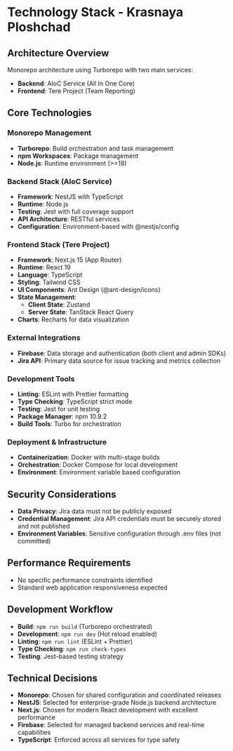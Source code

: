 # Technology Stack - Krasnaya Ploshchad

## Architecture Overview
Monorepo architecture using Turborepo with two main services:
- **Backend**: AIoC Service (All In One Core)
- **Frontend**: Tere Project (Team Reporting)

## Core Technologies

### Monorepo Management
- **Turborepo**: Build orchestration and task management
- **npm Workspaces**: Package management
- **Node.js**: Runtime environment (>=18)

### Backend Stack (AIoC Service)
- **Framework**: NestJS with TypeScript
- **Runtime**: Node.js
- **Testing**: Jest with full coverage support
- **API Architecture**: RESTful services
- **Configuration**: Environment-based with @nestjs/config

### Frontend Stack (Tere Project)
- **Framework**: Next.js 15 (App Router)
- **Runtime**: React 19
- **Language**: TypeScript
- **Styling**: Tailwind CSS
- **UI Components**: Ant Design (@ant-design/icons)
- **State Management**: 
  - **Client State**: Zustand
  - **Server State**: TanStack React Query
- **Charts**: Recharts for data visualization

### External Integrations
- **Firebase**: Data storage and authentication (both client and admin SDKs)
- **Jira API**: Primary data source for issue tracking and metrics collection

### Development Tools
- **Linting**: ESLint with Prettier formatting
- **Type Checking**: TypeScript strict mode
- **Testing**: Jest for unit testing
- **Package Manager**: npm 10.9.2
- **Build Tools**: Turbo for orchestration

### Deployment & Infrastructure
- **Containerization**: Docker with multi-stage builds
- **Orchestration**: Docker Compose for local development
- **Environment**: Environment variable based configuration

## Security Considerations
- **Data Privacy**: Jira data must not be publicly exposed
- **Credential Management**: Jira API credentials must be securely stored and not published
- **Environment Variables**: Sensitive configuration through .env files (not committed)

## Performance Requirements
- No specific performance constraints identified
- Standard web application responsiveness expected

## Development Workflow
- **Build**: `npm run build` (Turborepo orchestrated)
- **Development**: `npm run dev` (Hot reload enabled)
- **Linting**: `npm run lint` (ESLint + Prettier)
- **Type Checking**: `npm run check-types`
- **Testing**: Jest-based testing strategy

## Technical Decisions
- **Monorepo**: Chosen for shared configuration and coordinated releases
- **NestJS**: Selected for enterprise-grade Node.js backend architecture
- **Next.js**: Chosen for modern React development with excellent performance
- **Firebase**: Selected for managed backend services and real-time capabilities
- **TypeScript**: Enforced across all services for type safety